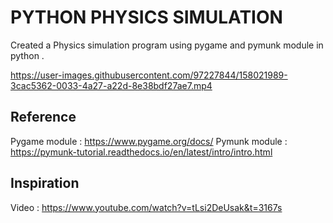 # PYTHON PHYSICS SIMULATION

Created a Physics simulation program using pygame and pymunk module in python .

https://user-images.githubusercontent.com/97227844/158021989-3cac5362-0033-4a27-a22d-8e38bdf27ae7.mp4

## Reference 

Pygame module : https://www.pygame.org/docs/
Pymunk module : https://pymunk-tutorial.readthedocs.io/en/latest/intro/intro.html

## Inspiration
Video : https://www.youtube.com/watch?v=tLsi2DeUsak&t=3167s
